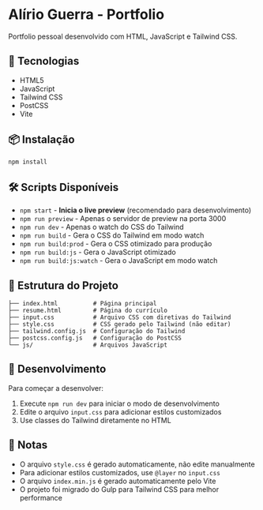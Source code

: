 # Alírio Guerra - Portfolio

Portfolio pessoal desenvolvido com HTML, JavaScript e Tailwind CSS.

## 🚀 Tecnologias

- HTML5
- JavaScript
- Tailwind CSS
- PostCSS
- Vite

## 📦 Instalação

```bash
npm install
```

## 🛠️ Scripts Disponíveis

- `npm start` - **Inicia o live preview** (recomendado para desenvolvimento)
- `npm run preview` - Apenas o servidor de preview na porta 3000
- `npm run dev` - Apenas o watch do CSS do Tailwind
- `npm run build` - Gera o CSS do Tailwind em modo watch
- `npm run build:prod` - Gera o CSS otimizado para produção
- `npm run build:js` - Gera o JavaScript otimizado
- `npm run build:js:watch` - Gera o JavaScript em modo watch

## 🎨 Estrutura do Projeto

```
├── index.html          # Página principal
├── resume.html         # Página do currículo
├── input.css           # Arquivo CSS com diretivas do Tailwind
├── style.css           # CSS gerado pelo Tailwind (não editar)
├── tailwind.config.js  # Configuração do Tailwind
├── postcss.config.js   # Configuração do PostCSS
└── js/                 # Arquivos JavaScript
```

## 🔧 Desenvolvimento

Para começar a desenvolver:

1. Execute `npm run dev` para iniciar o modo de desenvolvimento
2. Edite o arquivo `input.css` para adicionar estilos customizados
3. Use classes do Tailwind diretamente no HTML

## 📝 Notas

- O arquivo `style.css` é gerado automaticamente, não edite manualmente
- Para adicionar estilos customizados, use `@layer` no `input.css`
- O arquivo `index.min.js` é gerado automaticamente pelo Vite
- O projeto foi migrado do Gulp para Tailwind CSS para melhor performance
